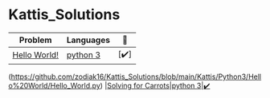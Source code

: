 # Kattis_Solutions
| Problem | Languages | :link: |
|-|-|-|
|[Hello World!](https://open.kattis.com/problems/hello)| [python 3](https://github.com/zodiak16/Kattis_Solutions/tree/main/Kattis/Python3/Hello%20World) |[✔️]
(https://github.com/zodiak16/Kattis_Solutions/blob/main/Kattis/Python3/Hello%20World/Hello_World.py)
|[Solving for Carrots](https://open.kattis.com/problems/carrots)|[python 3](https://github.com/zodiak16/Kattis_Solutions/tree/main/Kattis/Python3/Solving%20for%20Carrots)|[✔️](https://github.com/zodiak16/Kattis_Solutions/blob/main/Kattis/Python3/Solving%20for%20Carrots/Solving%20for%20Carrots.py)

